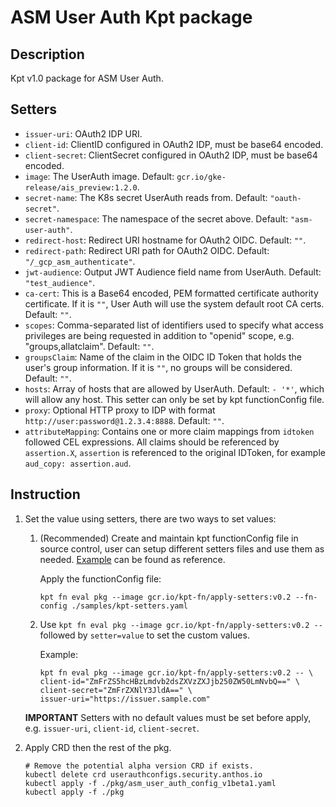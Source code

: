 # ASM User Auth Kpt package

## Description

Kpt v1.0 package for ASM User Auth.

## Setters

-   `issuer-uri`: OAuth2 IDP URI.
-   `client-id`: ClientID configured in OAuth2 IDP, must be base64 encoded.
-   `client-secret`: ClientSecret configured in OAuth2 IDP, must be base64
    encoded.
-   `image`: The UserAuth image. Default:
    `gcr.io/gke-release/ais_preview:1.2.0`.
-   `secret-name`: The K8s secret UserAuth reads from. Default:
    `"oauth-secret"`.
-   `secret-namespace`: The namespace of the secret above. Default:
    `"asm-user-auth"`.
-   `redirect-host`: Redirect URI hostname for OAuth2 OIDC. Default: `""`.
-   `redirect-path`: Redirect URI path for OAuth2 OIDC. Default:
    `"/_gcp_asm_authenticate"`.
-   `jwt-audience`: Output JWT Audience field name from UserAuth. Default:
    `"test_audience"`.
-   `ca-cert`: This is a Base64 encoded, PEM formatted certificate
    authority certificate. If it is `""`, User Auth will use the system default
    root CA certs. Default: `""`.
-   `scopes`: Comma-separated list of identifiers used to specify what access
    privileges are being requested in addition to "openid" scope, e.g.
    "groups,allatclaim". Default: `""`.
-   `groupsClaim`: Name of the claim in the OIDC ID Token that holds the user's
    group information. If it is `""`, no groups will be considered. Default: `""`.
-   `hosts`: Array of hosts that are allowed by UserAuth. Default: `- '*'`,
    which will allow any host. This setter can only be set by kpt functionConfig
    file.
-   `proxy`: Optional HTTP proxy to IDP with format
    `http://user:password@1.2.3.4:8888`. Default: `""`.
-   `attributeMapping`: Contains one or more claim mappings from `idtoken` followed
    CEL expressions. All claims should be referenced by `assertion.X`, `assertion`
    is referenced to the original IDToken, for example `aud_copy: assertion.aud`.

## Instruction

1.  Set the value using setters, there are two ways to set values:

    1.  (Recommended) Create and maintain kpt functionConfig file in source
        control, user can setup different setters files and use them as needed.
        [Example](../samples/kpt-setters.yaml) can be found as reference.

        Apply the functionConfig file:

        ```shell
        kpt fn eval pkg --image gcr.io/kpt-fn/apply-setters:v0.2 --fn-config ./samples/kpt-setters.yaml
        ```

    2.  Use `kpt fn eval pkg --image gcr.io/kpt-fn/apply-setters:v0.2 --`
        followed by `setter=value` to set the custom values.

        Example:

        ```shell
        kpt fn eval pkg --image gcr.io/kpt-fn/apply-setters:v0.2 -- \
        client-id="ZmFrZS5hcHBzLmdvb2dsZXVzZXJjb250ZW50LmNvbQ==" \
        client-secret="ZmFrZXNlY3JldA==" \
        issuer-uri="https://issuer.sample.com"
        ```

    **IMPORTANT** Setters with no default values must be set before apply, e.g.
    `issuer-uri`, `client-id`, `client-secret`.

2.  Apply CRD then the rest of the pkg.

    ```shell
    # Remove the potential alpha version CRD if exists.
    kubectl delete crd userauthconfigs.security.anthos.io
    kubectl apply -f ./pkg/asm_user_auth_config_v1beta1.yaml
    kubectl apply -f ./pkg
    ```
